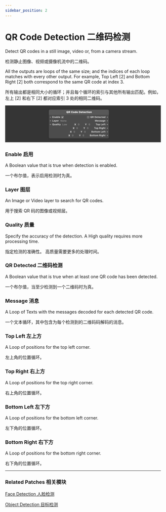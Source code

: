 ```yaml
---
sidebar_position: 2
---
```


# QR Code Detection 二维码检测

Detect QR codes in a still image, video or, from a camera stream.

检测静止图像、视频或摄像机流中的二维码。

All the outputs are loops of the same size; and the indices of each loop matches with every other output. For example, Top Left [2] and Bottom Right [2] both correspond to the same QR code at index 3.

所有输出都是相同大小的循环；并且每个循环的索引与其他所有输出匹配。例如，左上 [2] 和右下 [2] 都对应索引 3 处的相同二维码。

![Image](./../../static/img/docs/Utility/qr-code-detection.png)

### Enable 启用

A Boolean value that is true when detection is enabled.

一个布尔值，表示启用检测时为真。

### Layer 图层

An Image or Video layer to search for QR codes.

用于搜索 QR 码的图像或视频层。

### Quality 质量

Specify the accuracy of the detection. A High quality requires more processing time.

指定检测的准确性。 高质量需要更多的处理时间。

### QR Detected 二维码检测

A Boolean value that is true when at least one QR code has been detected.

一个布尔值，当至少检测到一个二维码时为真。

### Message 消息

A Loop of Texts with the messages decoded for each detected QR code.

一个文本循环，其中包含为每个检测到的二维码码解码的消息。

### Top Left 左上方

A Loop of positions for the top left corner.

左上角的位置循环。

### Top Right 右上方

A Loop of positions for the top right corner.

右上角的位置循环。

### Bottom Left 左下方

A Loop of positions for the bottom left corner.

左下角的位置循环。

### Bottom Right 右下方

A Loop of positions for the bottom right corner.

右下角的位置循环。

------

### Related Patches 相关模块

[Face Detection 人脸检测](./Face%20Detection.md)

[Object Detection 目标检测](./Object%20Detection.md)
